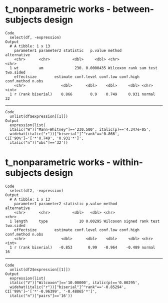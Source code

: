 # t_nonparametric works - between-subjects design

    Code
      select(df, -expression)
    Output
      # A tibble: 1 x 13
        parameter1 parameter2 statistic   p.value method                 alternative
        <chr>      <chr>          <dbl>     <dbl> <chr>                  <chr>      
      1 wt         am              230. 0.0000435 Wilcoxon rank sum test two.sided  
        effectsize        estimate conf.level conf.low conf.high conf.method n.obs
        <chr>                <dbl>      <dbl>    <dbl>     <dbl> <chr>       <int>
      1 r (rank biserial)    0.866        0.9    0.749     0.931 normal         32

---

    Code
      unlist(df$expression[[1]])
    Output
      expression(list(
      italic("W")["Mann-Whitney"]=='230.500', italic(p)=='4.347e-05',
      widehat(italic("r"))["biserial"]^"rank"=='0.866', CI['90%']~'['*'0.749', '0.931'*']',
      italic("n")["obs"]=='32'))

# t_nonparametric works - within-subjects design

    Code
      select(df2, -expression)
    Output
      # A tibble: 1 x 13
        parameter1 parameter2 statistic p.value method                    alternative
        <chr>      <chr>          <dbl>   <dbl> <chr>                     <chr>      
      1 length     type              10 0.00295 Wilcoxon signed rank test two.sided  
        effectsize        estimate conf.level conf.low conf.high conf.method n.obs
        <chr>                <dbl>      <dbl>    <dbl>     <dbl> <chr>       <int>
      1 r (rank biserial)   -0.853       0.99   -0.964    -0.489 normal         16

---

    Code
      unlist(df2$expression[[1]])
    Output
      expression(list(
      italic("V")["Wilcoxon"]=='10.00000', italic(p)=='0.00295',
      widehat(italic("r"))["biserial"]^"rank"=='-0.85294', CI['99%']~'['*'-0.96399', '-0.48865'*']',
      italic("n")["pairs"]=='16'))

